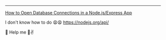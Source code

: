 ---
[How to Open Database Connections in a Node.js/Express App](https://medium.com/@tarkus/how-to-open-database-connections-in-a-node-js-express-app-e14b2de5d1f8)

I don't know how to do :weary::weary: 
https://nodejs.org/api/

:cherries: Help me :pray::v:
